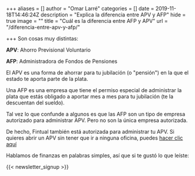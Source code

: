 +++
aliases = []
author = "Omar Larré"
categories = []
date = 2019-11-18T14:46:24Z
description = "Explica la diferencia entre APV y AFP"
hide = true
image = ""
title = "Cuál es la diferencia entre AFP y APV"
url = "/diferencia-entre-apv-y-afp/"

+++
Son cosas muy distintas:

**APV**: Ahorro Previsional Voluntario

**AFP**: Administradora de Fondos de Pensiones

El APV es una forma de ahorrar para tu jubilación (o "pensión") en la que el estado te aporta parte de la plata.

Una AFP es una empresa que tiene el permiso especial de administrar la plata que estás obligado a aportar mes a mes para tu jubilación (te la descuentan del sueldo).

Tal vez lo que confunde a algunos es que las AFP son un tipo de empresa autorizado para administrar APV. Pero no son la única empresa autorizada.

De hecho, Fintual también está autorizada para administrar tu APV. Si quieres abrir un APV sin tener que ir a ninguna oficina, puedes [hacer clic aquí](https://fintual.cl/apv)

Hablamos de finanzas en palabras simples, así que si te gustó lo que leíste:

{{< newsletter_signup >}}